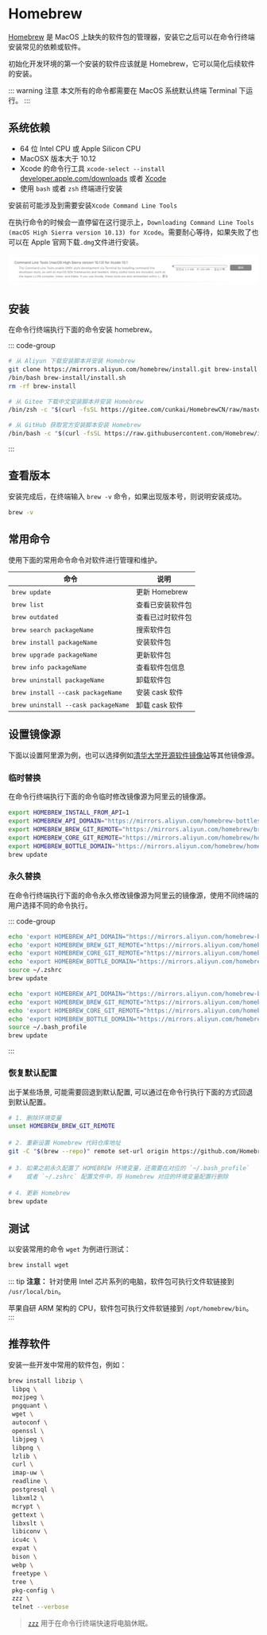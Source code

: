 # Homebrew

[Homebrew](https://brew.sh/zh-cn) 是 MacOS 上缺失的软件包的管理器，安装它之后可以在命令行终端安装常见的依赖或软件。

初始化开发环境的第一个安装的软件应该就是 Homebrew，它可以简化后续软件的安装。

::: warning 注意
本文所有的命令都需要在 MacOS 系统默认终端 Terminal 下运行。
:::

## 系统依赖

- 64 位 Intel CPU 或 Apple Silicon CPU
- MacOSX 版本大于 10.12
- Xcode 的命令行工具 `xcode-select --install` [developer.apple.com/downloads](https://developer.apple.com/downloads) 或者 [Xcode](https://itunes.apple.com/us/app/xcode/id497799835)
- 使用 `bash` 或者 `zsh` 终端进行安装

安装前可能涉及到需要安装`Xcode Command Line Tools`

在执行命令的时候会一直停留在这行提示上，`Downloading Command Line Tools (macOS High Sierra version 10.13) for Xcode`。需要耐心等待，如果失败了也可以在 Apple 官网下载`.dmg`文件进行安装。

![](images/homebrew/xcode-command-line-tools.png)

## 安装

在命令行终端执行下面的命令安装 homebrew。

::: code-group
```bash [从阿里云镜像安装]
# 从 Aliyun 下载安装脚本并安装 Homebrew 
git clone https://mirrors.aliyun.com/homebrew/install.git brew-install
/bin/bash brew-install/install.sh
rm -rf brew-install
```

```bash [使用 Gitee 地址下载]
# 从 Gitee 下载中文安装脚本并安装 Homebrew
/bin/zsh -c "$(curl -fsSL https://gitee.com/cunkai/HomebrewCN/raw/master/Homebrew.sh)"
```

```bash [使用 GitHub 地址下载]
# 从 GitHub 获取官方安装脚本安装 Homebrew 
/bin/bash -c "$(curl -fsSL https://raw.githubusercontent.com/Homebrew/install/HEAD/install.sh)"
```
:::

## 查看版本

安装完成后，在终端输入 `brew -v` 命令，如果出现版本号，则说明安装成功。

```bash
brew -v
```

## 常用命令

使用下面的常用命令命令对软件进行管理和维护。

| 命令 | 说明 |
| ---- | ---- |
| `brew update` | 更新 Homebrew |
| `brew list` | 查看已安装软件包 |
| `brew outdated` | 查看已过时软件包 |
| `brew search packageName` | 搜索软件包 |
| `brew install packageName` | 安装软件包 |
| `brew upgrade packageName` | 更新软件包 |
| `brew info packageName` | 查看软件包信息 |
| `brew uninstall packageName` | 卸载软件包 |
| `brew install --cask packageName` | 安装 cask 软件 |
| `brew uninstall --cask packageName` | 卸载 cask 软件 |


## 设置镜像源

下面以设置阿里源为例，也可以选择例如[清华大学开源软件镜像站](https://mirrors.tuna.tsinghua.edu.cn/help/homebrew/)等其他镜像源。

### 临时替换

在命令行终端执行下面的命令临时修改镜像源为阿里云的镜像源。

```bash
export HOMEBREW_INSTALL_FROM_API=1
export HOMEBREW_API_DOMAIN="https://mirrors.aliyun.com/homebrew-bottles/api"
export HOMEBREW_BREW_GIT_REMOTE="https://mirrors.aliyun.com/homebrew/brew.git"
export HOMEBREW_CORE_GIT_REMOTE="https://mirrors.aliyun.com/homebrew/homebrew-core.git"
export HOMEBREW_BOTTLE_DOMAIN="https://mirrors.aliyun.com/homebrew/homebrew-bottles"
brew update
```

### 永久替换

在命令行终端执行下面的命令永久修改镜像源为阿里云的镜像源，使用不同终端的用户选择不同的命令执行。

::: code-group

```zsh [zsh 终端用户]
echo 'export HOMEBREW_API_DOMAIN="https://mirrors.aliyun.com/homebrew-bottles/api"' >> ~/.zshrc
echo 'export HOMEBREW_BREW_GIT_REMOTE="https://mirrors.aliyun.com/homebrew/brew.git"' >> ~/.zshrc
echo 'export HOMEBREW_CORE_GIT_REMOTE="https://mirrors.aliyun.com/homebrew/homebrew-core.git"' >> ~/.zshrc
echo 'export HOMEBREW_BOTTLE_DOMAIN="https://mirrors.aliyun.com/homebrew/homebrew-bottles"' >> ~/.zshrc
source ~/.zshrc
brew update
```

```bash [bash 终端用户]
echo 'export HOMEBREW_API_DOMAIN="https://mirrors.aliyun.com/homebrew-bottles/api"' >> ~/.bash_profile
echo 'export HOMEBREW_BREW_GIT_REMOTE="https://mirrors.aliyun.com/homebrew/brew.git"' >> ~/.bash_profile
echo 'export HOMEBREW_CORE_GIT_REMOTE="https://mirrors.aliyun.com/homebrew/homebrew-core.git"' >> ~/.bash_profile
echo 'export HOMEBREW_BOTTLE_DOMAIN="https://mirrors.aliyun.com/homebrew/homebrew-bottles"' >> ~/.bash_profile
source ~/.bash_profile
brew update
```

:::

### 恢复默认配置

出于某些场景, 可能需要回退到默认配置, 可以通过在命令行执行下面的方式回退到默认配置。

```bash
# 1. 删除环境变量
unset HOMEBREW_BREW_GIT_REMOTE

# 2. 重新设置 Homebrew 代码仓库地址
git -C "$(brew --repo)" remote set-url origin https://github.com/Homebrew/brew

# 3. 如果之前永久配置了 HOMEBREW 环境变量，还需要在对应的 `~/.bash_profile`
#    或者 `~/.zshrc` 配置文件中，将 Homebrew 对应的环境变量配置行删除

# 4. 更新 Homebrew
brew update
```


## 测试

以安装常用的命令 `wget` 为例进行测试：

```bash
brew install wget
```

::: tip **注意：**
针对使用 Intel 芯片系列的电脑，软件包可执行文件软链接到 `/usr/local/bin`。

苹果自研 ARM 架构的 CPU，软件包可执行文件软链接到 `/opt/homebrew/bin`。
:::

## 推荐软件

安装一些开发中常用的软件包，例如：

```bash
brew install libzip \
 libpq \
 mozjpeg \
 pngquant \
 wget \
 autoconf \
 openssl \
 libjpeg \
 libpng \
 lzlib \
 curl \
 imap-uw \
 readline \
 postgresql \
 libxml2 \
 mcrypt \
 gettext \
 libxslt \
 libiconv \
 icu4c \
 expat \
 bison \
 webp \
 freetype \
 tree \
 pkg-config \
 zzz \
 telnet --verbose
```

> [`zzz`](https://formulae.brew.sh/formula/zzz) 用于在命令行终端快速将电脑休眠。